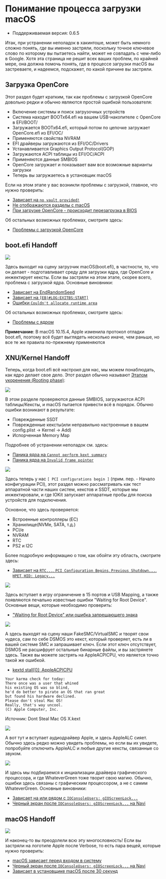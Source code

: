 # Понимание процесса загрузки macOS

* Поддерживаемая версия: 0.6.5

Итак, при устранении неполадок в хакинтоше, может быть немного сложно понять, *где* вы именно застряли, поскольку точное ключевое слово по которому вы пытаетесь найти, может не совпадать с чем-либо в Google. Хотя эта страница не решит всех ваших проблем, по крайней мере, она должна помочь понять, где в процессе загрузки macOS вы застреваете, и надеемся, подскажет, по какой причине вы застряли.

## Загрузка OpenCore

Этот раздел будет кратким, так как проблемы с загрузкой OpenCore довольно редки и обычно являются простой ошибкой пользователя:

* Включение системы и поиск загрузочных устройств
* Система находит BOOTx64.efi на вашем USB-накопителе с OpenCore в EFI/BOOT/
* Загружается BOOTx64.efi, который потом по цепочке загружает OpenCore.efi из EFI/OC/
* Применяются свойства NVRAM
* EFI драйверы загружаются из EFI/OC/Drivers
* Устанавливается Graphics Output Protocol(GOP)
* Загружаются ACPI таблицы из EFI/OC/ACPI
* Применяются данные SMBIOS
* OpenCore загружает и показывает вам все возможные варианты загрузки
* Теперь вы загружаетесь в установщик macOS

Если на этом этапе у вас возникли проблемы с загрузкой, главное, что нужно проверить:

* [Зависает на `no vault provided!`](./extended/opencore-issues.md#зависает-на-no-vault-provided)
* [Не отображаются разделы с macOS](./extended/opencore-issues.md#не-отображаются-разделы-с-macos)
* [При загрузке OpenCore - происходит перезагрузка в BIOS](./extended/opencore-issues.md#при-загрузке-opencore-происходит-перезагрузка-в-bios)

Об остальных возможных проблемах, смотрите здесь:

* [Проблемы с загрузкой OpenCore](./extended/opencore-issues.md)

## boot.efi Handoff

![](../../img/troubleshooting/boot-md/1-boot-efi.png)

Здесь выходит на сцену загрузчик macOS(boot.efi), в частности, то, что он делает - подготавливает среду для загрузки ядра, где OpenCore и инжектирует кексты. Если вы застряли на этом этапе, скорее всего, проблема с загрузкой ядра. Основные виновники:

* [Зависает на EndRandomSeed](./extended/kernel-issues.md#зависает-на-endrandomseed)
* [Зависает на `[EB|#LOG:EXITBS:START]`](./extended/kernel-issues.md#зависает-на-eb-log-exitbs-start)
* [Ошибки `Couldn't allocate runtime area`](./extended/kernel-issues.md#ошибки-couldn-t-allocate-runtime-area)

Об остальных возможных проблемах, смотрите здесь:

* [Проблемы с ядром](./extended/kernel-issues.md)

**Примечание**: В macOS 10.15.4, Apple изменила протокол отладки boot.efi, поэтому всё будет выглядеть несколько иначе, чем раньше, но все те же правила по-прежнему применяются

## XNU/Kernel Handoff

Теперь, когда boot.efi всё настроил для нас, мы можем понаблюдать, как ядро делает свое дело. Этот раздел обычно называют [Этапом укоренения (Rooting phase)](https://developer.apple.com/library/archive/documentation/Darwin/Conceptual/KernelProgramming/booting/booting.html):

![](../../img/troubleshooting/boot-md/2-kernel-start.png)

В этом разделе проверяются данные SMBIOS, загружаются ACPI таблицы/Кексты, и macOS пытается привести всё в порядок. Обычно ошибки возникают в результате:

* Поврежденные SSDT
* Поврежденные кексты(или неправильно настроенные в вашем config.plist -> Kernel -> Add)
* Испорченная Memory Map

Подробнее об устранении неполадок см. здесь:

* [Паника ядра на `Cannot perform kext summary`](./extended/kernel-issues.md#паника-ядра-на-cannot-perform-kext-summary)
* [Паника ядра на `Invalid frame pointer`](./extended/kernel-issues.md#паника-ядра-на-invalid-frame-pointer)

![](../../img/troubleshooting/boot-md/5-apfs-module.png)

Здесь теперь у нас `[ PCI configurations begin ]` (прим. пер. - Начало конфигурации PCI), этот раздел можно рассматривать как тест аппаратной части наших систем, кекстов и SSDT, которые мы инжектировали, и где IOKit запускает аппаратные пробы для поиска устройств для подключения.

Основное, что здесь проверяется:

* Встроенные контроллеры (EC)
* Хранилище(NVMe, SATA, т.д.)
* PCI/e
* NVRAM
* RTC
* PS2 и I2C

Более подробную информацию о том, как обойти эту область, смотрите здесь:

* [Зависает на `RTC...`, `PCI Configuration Begins`, `Previous Shutdown...`, `HPET`, `HID: Legacy...`](./extended/kernel-issues.md#зависает-на-rtc-pci-configuration-begins-previous-shutdown-hpet-hid-legacy)

![](../../img/troubleshooting/boot-md/6-USB-setup.png)

Здесь вступает в игру ограничение в 15 портов и USB Mapping, а также появляются печально известные ошибки "Waiting for Root Device". Основные вещи, которые необходимо проверить:

* ["Waiting for Root Device" или ошибка запрещающего знака](./extended/kernel-issues.md#waiting-for-root-device-или-ошибка-запрещающего-знака)

![](../../img/troubleshooting/boot-md/8-dsmos-arrived.png)

А здесь выходят на сцену наши FakeSMC/VirtualSMC и творят свои чудеса, сам по себе DSMOS это кекст, который проверяет, есть ли в вашей системе SMC и запрашивает ключ. Если этот ключ отсутствует, DSMOS не расшифрует остальные бинарные файлы, и вы застрянете здесь. Также вы можете застрять на AppleACPICPU, что является точно такой же ошибкой.

* [kextd stall[0]: AppleACPICPU](./extended/kernel-issues.md#kextd-stall-0-appleacpicpu)

```
Your karma check for today:
There once was a user that whined
his existing OS was so blind,
he'd do better to pirate an OS that ran great
but found his hardware declined.
Please don't steal Mac OS!
Really, that's way uncool.
(C) Apple Computer, Inc.
```

Источник: Dont Steal Mac OS X.kext

![](../../img/troubleshooting/boot-md/9-audio.png)

А вот тут и вступает аудиодрайвер Apple, и здесь AppleALC сияет. Обычно здесь редко можно увидеть проблемы, но если вы их увидете, попробуйте отключить AppleALC и любые другие кексты, связанные со звуком.

![](../../img/troubleshooting/boot-md/10-GPU.png)

И здесь мы подбираемся к инциализации драйвера графического процессора, и где WhateverGreen тоже творит свою магию. Обычно, ошибки здесь связаны с графическим процессором, а не с самим WhateverGreen. Основные виновники:

* [Зависает на или рядом с `IOConsoleUsers: gIOScreenLock...`](./extended/kernel-issues.md#зависает-на-или-рядом-с-ioconsoleusers-gioscreenlock-giolockstate-3)
* [Черный экран после `IOConsoleUsers: gIOScreenLock...` на Navi](./extended/kernel-issues.md#black-screen-after-ioconsoleusers-gioscreenlock-on-navi)

## macOS Handoff

![](../../img/troubleshooting/boot-md/11-boot.png)

И наконец-то вы преодолели всю эту многословность! Если вы застряли на логотипе Apple после Verbose, то есть пара вещей, которые нужно проверить:

* [macOS зависает перед входом в систему](./extended/kernel-issues.md#macos-зависает-перед-входом-в-систему)
* [Черный экран после `IOConsoleUsers: gIOScreenLock...` на Navi](./extended/kernel-issues.md#черныи-экран-после-ioconsoleusers-gioscreenlock-на-navi)
* [Зависает в установщике macOS после 30 секунд](./extended/userspace-issues.md#зависает-в-установщике-macos-по-прошествию-30-секунд)
